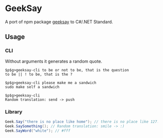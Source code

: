 # GeekSay
A port of npm package [geeksay](https://github.com/swapagarwal/geeksay) to C#/.NET Standard.

## Usage

### CLI

Without arguments it generates a random quote.

```
$p$g>geeksay-cli to be or not to be, that is the question
to be || ! to be, that is the ?

$p$g>geeksay-cli please make me a sandwich
sudo make self a sandwich

$p$g>geeksay-cli
Random translation: send -> push
```

### Library
```c#
Geek.Say("there is no place like home"); // there is no place like 127.0.0.1
Geek.SaySomething(); // Random translation: smile -> :)
Geek.SayWord("white"); // #fff
```